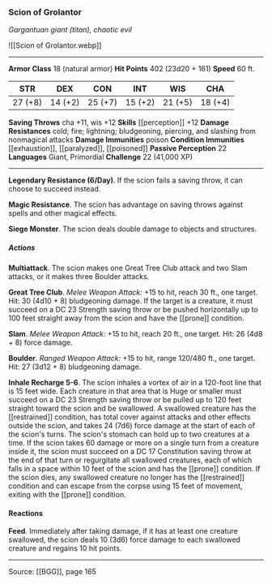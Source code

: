 ### Scion of Grolantor
_Gargantuan giant (titan), chaotic evil_

![[Scion of Grolantor.webp]]




---

**Armor Class** 18 (natural armor)
**Hit Points** 402 (23d20 + 161)
**Speed** 60 ft.

| STR     | DEX     | CON     | INT     | WIS     | CHA     |
|---------|---------|---------|---------|---------|---------|
| 27 (+8) | 14 (+2) | 25 (+7) | 15 (+2) | 21 (+5) | 18 (+4) |

**Saving Throws** cha +11, wis +12
**Skills** [[perception]] +12
**Damage Resistances** cold; fire; lightning; bludgeoning, piercing, and slashing from nonmagical attacks
**Damage Immunities** poison
**Condition Immunities** [[exhaustion]], [[paralyzed]], [[poisoned]]
**Passive Perception** 22
**Languages** Giant, Primordial
**Challenge** 22 (41,000 XP)

---

**Legendary Resistance (6/Day)**. If the scion fails a saving throw, it can choose to succeed instead.

**Magic Resistance**. The scion has advantage on saving throws against spells and other magical effects.

**Siege Monster**. The scion deals double damage to objects and structures.

##### Actions
**Multiattack**. The scion makes one Great Tree Club attack and two Slam attacks, or it makes three Boulder attacks.

**Great Tree Club**. _Melee Weapon Attack:_ +15 to hit, reach 30 ft., one target. Hit: 30 (4d10 + 8) bludgeoning damage. If the target is a creature, it must succeed on a DC 23 Strength saving throw or be pushed horizontally up to 100 feet straight away from the scion and have the [[prone]] condition.

**Slam**. _Melee Weapon Attack:_ +15 to hit, reach 20 ft., one target. Hit: 26 (4d8 + 8) force damage.

**Boulder**. _Ranged Weapon Attack:_ +15 to hit, range 120/480 ft., one target. Hit: 27 (3d12 + 8) bludgeoning damage.

**Inhale Recharge 5-6**. The scion inhales a vortex of air in a 120-foot line that is 15 feet wide. Each creature in that area that is Huge or smaller must succeed on a DC 23 Strength saving throw or be pulled up to 120 feet straight toward the scion and be swallowed. A swallowed creature has the [[restrained]] condition, has total cover against attacks and other effects outside the scion, and takes 24 (7d6) force damage at the start of each of the scion's turns. The scion's stomach can hold up to two creatures at a time. If the scion takes 60 damage or more on a single turn from a creature inside it, the scion must succeed on a DC 17 Constitution saving throw at the end of that turn or regurgitate all swallowed creatures, each of which falls in a space within 10 feet of the scion and has the [[prone]] condition. If the scion dies, any swallowed creature no longer has the [[restrained]] condition and can escape from the corpse using 15 feet of movement, exiting with the [[prone]] condition.

#### Reactions
**Feed**. Immediately after taking damage, if it has at least one creature swallowed, the scion deals 10 (3d6) force damage to each swallowed creature and regains 10 hit points.


---

Source: [[BGG]], page 165